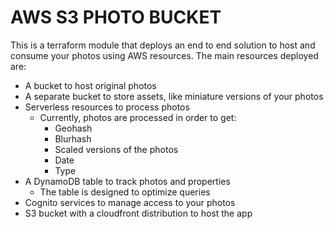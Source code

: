 # AWS S3 PHOTO BUCKET

This is a terraform module that deploys an end to end solution to host and consume your photos using AWS resources. The main resources deployed are:

- A bucket to host original photos
- A separate bucket to store assets, like miniature versions of your photos
- Serverless resources to process photos
  - Currently, photos are processed in order to get:
    - Geohash
    - Blurhash
    - Scaled versions of the photos
    - Date
    - Type
- A DynamoDB table to track photos and properties
  - The table is designed to optimize queries
- Cognito services to manage access to your photos
- S3 bucket with a cloudfront distribution to host the app
